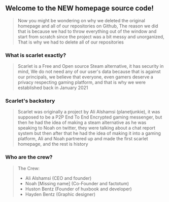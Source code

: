 ## Welcome to the **NEW** homepage source code!
> Now you might be wondering on why we deleted the original homepage and all of our repositories on Github, The reason we did that is because we had to throw everything out of the window and start from scratch since the project was a bit messy and unorganized, That is why we had to delete all of our repositories


### What is scarlet exactly?
> Scarlet is a Free and Open source Steam alternative, it has security in mind, We do not need any of our user's data because that is against our principals, we believe that everyone, even gamers deserve a privacy respecting gaming platform, and that is why we were established back in January 2021


### Scarlet's backstory
> Scarlet was originally a project by Ali Alshamsi (planetjunkie), it was supposed to be a P2P End To End Encrypted gaming messenger, but then he had the idea of making a steam alternative as he was speaking to Noah on twitter, they were talking about a chat report system but then after that he had the idea of making it into a gaming platform, Ali and Noah partnered up and made the first scarlet homepage, and the rest is history


### Who are the crew?
> The Crew:
> - Ali Alshamsi (CEO and founder)
> - Noah [Missing name] (Co-Founder and factotum)
> - Huston Bentz (Founder of huxbook and developer)
> - Hayden Bentz (Graphic designer)
